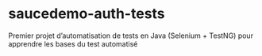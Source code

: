 # saucedemo-auth-tests
Premier projet d’automatisation de tests en Java (Selenium + TestNG) pour apprendre les bases du test automatisé
